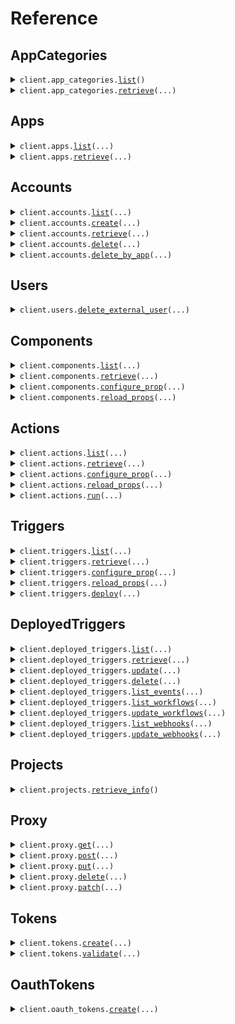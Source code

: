 # Reference
## AppCategories
<details><summary><code>client.app_categories.<a href="src/pipedream/app_categories/client.py">list</a>()</code></summary>
<dl>
<dd>

#### 🔌 Usage

<dl>
<dd>

<dl>
<dd>

```python
from pipedream import Pipedream

client = Pipedream(
    project_id="YOUR_PROJECT_ID",
    project_environment="YOUR_PROJECT_ENVIRONMENT",
    client_id="YOUR_CLIENT_ID",
    client_secret="YOUR_CLIENT_SECRET",
)
client.app_categories.list()

```
</dd>
</dl>
</dd>
</dl>

#### ⚙️ Parameters

<dl>
<dd>

<dl>
<dd>

**request_options:** `typing.Optional[RequestOptions]` — Request-specific configuration.
    
</dd>
</dl>
</dd>
</dl>


</dd>
</dl>
</details>

<details><summary><code>client.app_categories.<a href="src/pipedream/app_categories/client.py">retrieve</a>(...)</code></summary>
<dl>
<dd>

#### 🔌 Usage

<dl>
<dd>

<dl>
<dd>

```python
from pipedream import Pipedream

client = Pipedream(
    project_id="YOUR_PROJECT_ID",
    project_environment="YOUR_PROJECT_ENVIRONMENT",
    client_id="YOUR_CLIENT_ID",
    client_secret="YOUR_CLIENT_SECRET",
)
client.app_categories.retrieve(
    id="id",
)

```
</dd>
</dl>
</dd>
</dl>

#### ⚙️ Parameters

<dl>
<dd>

<dl>
<dd>

**id:** `str` — The ID of the app category to retrieve
    
</dd>
</dl>

<dl>
<dd>

**request_options:** `typing.Optional[RequestOptions]` — Request-specific configuration.
    
</dd>
</dl>
</dd>
</dl>


</dd>
</dl>
</details>

## Apps
<details><summary><code>client.apps.<a href="src/pipedream/apps/client.py">list</a>(...)</code></summary>
<dl>
<dd>

#### 🔌 Usage

<dl>
<dd>

<dl>
<dd>

```python
from pipedream import Pipedream

client = Pipedream(
    project_id="YOUR_PROJECT_ID",
    project_environment="YOUR_PROJECT_ENVIRONMENT",
    client_id="YOUR_CLIENT_ID",
    client_secret="YOUR_CLIENT_SECRET",
)
response = client.apps.list()
for item in response:
    yield item
# alternatively, you can paginate page-by-page
for page in response.iter_pages():
    yield page

```
</dd>
</dl>
</dd>
</dl>

#### ⚙️ Parameters

<dl>
<dd>

<dl>
<dd>

**after:** `typing.Optional[str]` — The cursor to start from for pagination
    
</dd>
</dl>

<dl>
<dd>

**before:** `typing.Optional[str]` — The cursor to end before for pagination
    
</dd>
</dl>

<dl>
<dd>

**limit:** `typing.Optional[int]` — The maximum number of results to return
    
</dd>
</dl>

<dl>
<dd>

**q:** `typing.Optional[str]` — A search query to filter the apps
    
</dd>
</dl>

<dl>
<dd>

**sort_key:** `typing.Optional[AppsListRequestSortKey]` — The key to sort the apps by
    
</dd>
</dl>

<dl>
<dd>

**sort_direction:** `typing.Optional[AppsListRequestSortDirection]` — The direction to sort the apps
    
</dd>
</dl>

<dl>
<dd>

**category_ids:** `typing.Optional[typing.Union[str, typing.Sequence[str]]]` — Only return apps in these categories
    
</dd>
</dl>

<dl>
<dd>

**request_options:** `typing.Optional[RequestOptions]` — Request-specific configuration.
    
</dd>
</dl>
</dd>
</dl>


</dd>
</dl>
</details>

<details><summary><code>client.apps.<a href="src/pipedream/apps/client.py">retrieve</a>(...)</code></summary>
<dl>
<dd>

#### 🔌 Usage

<dl>
<dd>

<dl>
<dd>

```python
from pipedream import Pipedream

client = Pipedream(
    project_id="YOUR_PROJECT_ID",
    project_environment="YOUR_PROJECT_ENVIRONMENT",
    client_id="YOUR_CLIENT_ID",
    client_secret="YOUR_CLIENT_SECRET",
)
client.apps.retrieve(
    app_id="app_id",
)

```
</dd>
</dl>
</dd>
</dl>

#### ⚙️ Parameters

<dl>
<dd>

<dl>
<dd>

**app_id:** `str` — The name slug or ID of the app (e.g., 'slack', 'github')
    
</dd>
</dl>

<dl>
<dd>

**request_options:** `typing.Optional[RequestOptions]` — Request-specific configuration.
    
</dd>
</dl>
</dd>
</dl>


</dd>
</dl>
</details>

## Accounts
<details><summary><code>client.accounts.<a href="src/pipedream/accounts/client.py">list</a>(...)</code></summary>
<dl>
<dd>

#### 🔌 Usage

<dl>
<dd>

<dl>
<dd>

```python
from pipedream import Pipedream

client = Pipedream(
    project_id="YOUR_PROJECT_ID",
    project_environment="YOUR_PROJECT_ENVIRONMENT",
    client_id="YOUR_CLIENT_ID",
    client_secret="YOUR_CLIENT_SECRET",
)
response = client.accounts.list()
for item in response:
    yield item
# alternatively, you can paginate page-by-page
for page in response.iter_pages():
    yield page

```
</dd>
</dl>
</dd>
</dl>

#### ⚙️ Parameters

<dl>
<dd>

<dl>
<dd>

**app_id:** `typing.Optional[str]` — The app slug or ID to filter accounts by.
    
</dd>
</dl>

<dl>
<dd>

**external_user_id:** `typing.Optional[str]` 
    
</dd>
</dl>

<dl>
<dd>

**oauth_app_id:** `typing.Optional[str]` — The OAuth app ID to filter by, if applicable
    
</dd>
</dl>

<dl>
<dd>

**after:** `typing.Optional[str]` — The cursor to start from for pagination
    
</dd>
</dl>

<dl>
<dd>

**before:** `typing.Optional[str]` — The cursor to end before for pagination
    
</dd>
</dl>

<dl>
<dd>

**limit:** `typing.Optional[int]` — The maximum number of results to return
    
</dd>
</dl>

<dl>
<dd>

**include_credentials:** `typing.Optional[bool]` — Whether to retrieve the account's credentials or not
    
</dd>
</dl>

<dl>
<dd>

**request_options:** `typing.Optional[RequestOptions]` — Request-specific configuration.
    
</dd>
</dl>
</dd>
</dl>


</dd>
</dl>
</details>

<details><summary><code>client.accounts.<a href="src/pipedream/accounts/client.py">create</a>(...)</code></summary>
<dl>
<dd>

#### 🔌 Usage

<dl>
<dd>

<dl>
<dd>

```python
from pipedream import Pipedream

client = Pipedream(
    project_id="YOUR_PROJECT_ID",
    project_environment="YOUR_PROJECT_ENVIRONMENT",
    client_id="YOUR_CLIENT_ID",
    client_secret="YOUR_CLIENT_SECRET",
)
client.accounts.create(
    app_slug="app_slug",
)

```
</dd>
</dl>
</dd>
</dl>

#### ⚙️ Parameters

<dl>
<dd>

<dl>
<dd>

**app_slug:** `str` — The app slug for the account
    
</dd>
</dl>

<dl>
<dd>

**app_id:** `typing.Optional[str]` — The app slug or ID to filter accounts by.
    
</dd>
</dl>

<dl>
<dd>

**external_user_id:** `typing.Optional[str]` 
    
</dd>
</dl>

<dl>
<dd>

**oauth_app_id:** `typing.Optional[str]` — The OAuth app ID to filter by, if applicable
    
</dd>
</dl>

<dl>
<dd>

**cfmap_json:** `typing.Optional[str]` — JSON string containing the custom fields mapping
    
</dd>
</dl>

<dl>
<dd>

**name:** `typing.Optional[str]` — Optional name for the account
    
</dd>
</dl>

<dl>
<dd>

**request_options:** `typing.Optional[RequestOptions]` — Request-specific configuration.
    
</dd>
</dl>
</dd>
</dl>


</dd>
</dl>
</details>

<details><summary><code>client.accounts.<a href="src/pipedream/accounts/client.py">retrieve</a>(...)</code></summary>
<dl>
<dd>

#### 🔌 Usage

<dl>
<dd>

<dl>
<dd>

```python
from pipedream import Pipedream

client = Pipedream(
    project_id="YOUR_PROJECT_ID",
    project_environment="YOUR_PROJECT_ENVIRONMENT",
    client_id="YOUR_CLIENT_ID",
    client_secret="YOUR_CLIENT_SECRET",
)
client.accounts.retrieve(
    account_id="account_id",
)

```
</dd>
</dl>
</dd>
</dl>

#### ⚙️ Parameters

<dl>
<dd>

<dl>
<dd>

**account_id:** `str` 
    
</dd>
</dl>

<dl>
<dd>

**include_credentials:** `typing.Optional[bool]` — Whether to retrieve the account's credentials or not
    
</dd>
</dl>

<dl>
<dd>

**request_options:** `typing.Optional[RequestOptions]` — Request-specific configuration.
    
</dd>
</dl>
</dd>
</dl>


</dd>
</dl>
</details>

<details><summary><code>client.accounts.<a href="src/pipedream/accounts/client.py">delete</a>(...)</code></summary>
<dl>
<dd>

#### 🔌 Usage

<dl>
<dd>

<dl>
<dd>

```python
from pipedream import Pipedream

client = Pipedream(
    project_id="YOUR_PROJECT_ID",
    project_environment="YOUR_PROJECT_ENVIRONMENT",
    client_id="YOUR_CLIENT_ID",
    client_secret="YOUR_CLIENT_SECRET",
)
client.accounts.delete(
    account_id="account_id",
)

```
</dd>
</dl>
</dd>
</dl>

#### ⚙️ Parameters

<dl>
<dd>

<dl>
<dd>

**account_id:** `str` 
    
</dd>
</dl>

<dl>
<dd>

**request_options:** `typing.Optional[RequestOptions]` — Request-specific configuration.
    
</dd>
</dl>
</dd>
</dl>


</dd>
</dl>
</details>

<details><summary><code>client.accounts.<a href="src/pipedream/accounts/client.py">delete_by_app</a>(...)</code></summary>
<dl>
<dd>

#### 🔌 Usage

<dl>
<dd>

<dl>
<dd>

```python
from pipedream import Pipedream

client = Pipedream(
    project_id="YOUR_PROJECT_ID",
    project_environment="YOUR_PROJECT_ENVIRONMENT",
    client_id="YOUR_CLIENT_ID",
    client_secret="YOUR_CLIENT_SECRET",
)
client.accounts.delete_by_app(
    app_id="app_id",
)

```
</dd>
</dl>
</dd>
</dl>

#### ⚙️ Parameters

<dl>
<dd>

<dl>
<dd>

**app_id:** `str` 
    
</dd>
</dl>

<dl>
<dd>

**request_options:** `typing.Optional[RequestOptions]` — Request-specific configuration.
    
</dd>
</dl>
</dd>
</dl>


</dd>
</dl>
</details>

## Users
<details><summary><code>client.users.<a href="src/pipedream/users/client.py">delete_external_user</a>(...)</code></summary>
<dl>
<dd>

#### 🔌 Usage

<dl>
<dd>

<dl>
<dd>

```python
from pipedream import Pipedream

client = Pipedream(
    project_id="YOUR_PROJECT_ID",
    project_environment="YOUR_PROJECT_ENVIRONMENT",
    client_id="YOUR_CLIENT_ID",
    client_secret="YOUR_CLIENT_SECRET",
)
client.users.delete_external_user(
    external_user_id="external_user_id",
)

```
</dd>
</dl>
</dd>
</dl>

#### ⚙️ Parameters

<dl>
<dd>

<dl>
<dd>

**external_user_id:** `str` 
    
</dd>
</dl>

<dl>
<dd>

**request_options:** `typing.Optional[RequestOptions]` — Request-specific configuration.
    
</dd>
</dl>
</dd>
</dl>


</dd>
</dl>
</details>

## Components
<details><summary><code>client.components.<a href="src/pipedream/components/client.py">list</a>(...)</code></summary>
<dl>
<dd>

#### 🔌 Usage

<dl>
<dd>

<dl>
<dd>

```python
from pipedream import Pipedream

client = Pipedream(
    project_id="YOUR_PROJECT_ID",
    project_environment="YOUR_PROJECT_ENVIRONMENT",
    client_id="YOUR_CLIENT_ID",
    client_secret="YOUR_CLIENT_SECRET",
)
response = client.components.list()
for item in response:
    yield item
# alternatively, you can paginate page-by-page
for page in response.iter_pages():
    yield page

```
</dd>
</dl>
</dd>
</dl>

#### ⚙️ Parameters

<dl>
<dd>

<dl>
<dd>

**after:** `typing.Optional[str]` — The cursor to start from for pagination
    
</dd>
</dl>

<dl>
<dd>

**before:** `typing.Optional[str]` — The cursor to end before for pagination
    
</dd>
</dl>

<dl>
<dd>

**limit:** `typing.Optional[int]` — The maximum number of results to return
    
</dd>
</dl>

<dl>
<dd>

**q:** `typing.Optional[str]` — A search query to filter the components
    
</dd>
</dl>

<dl>
<dd>

**app:** `typing.Optional[str]` — The ID or name slug of the app to filter the components
    
</dd>
</dl>

<dl>
<dd>

**request_options:** `typing.Optional[RequestOptions]` — Request-specific configuration.
    
</dd>
</dl>
</dd>
</dl>


</dd>
</dl>
</details>

<details><summary><code>client.components.<a href="src/pipedream/components/client.py">retrieve</a>(...)</code></summary>
<dl>
<dd>

#### 🔌 Usage

<dl>
<dd>

<dl>
<dd>

```python
from pipedream import Pipedream

client = Pipedream(
    project_id="YOUR_PROJECT_ID",
    project_environment="YOUR_PROJECT_ENVIRONMENT",
    client_id="YOUR_CLIENT_ID",
    client_secret="YOUR_CLIENT_SECRET",
)
client.components.retrieve(
    component_id="component_id",
)

```
</dd>
</dl>
</dd>
</dl>

#### ⚙️ Parameters

<dl>
<dd>

<dl>
<dd>

**component_id:** `str` — The key that uniquely identifies the component (e.g., 'slack-send-message')
    
</dd>
</dl>

<dl>
<dd>

**request_options:** `typing.Optional[RequestOptions]` — Request-specific configuration.
    
</dd>
</dl>
</dd>
</dl>


</dd>
</dl>
</details>

<details><summary><code>client.components.<a href="src/pipedream/components/client.py">configure_prop</a>(...)</code></summary>
<dl>
<dd>

#### 🔌 Usage

<dl>
<dd>

<dl>
<dd>

```python
from pipedream import Pipedream

client = Pipedream(
    project_id="YOUR_PROJECT_ID",
    project_environment="YOUR_PROJECT_ENVIRONMENT",
    client_id="YOUR_CLIENT_ID",
    client_secret="YOUR_CLIENT_SECRET",
)
client.components.configure_prop(
    id="id",
    external_user_id="external_user_id",
    prop_name="prop_name",
)

```
</dd>
</dl>
</dd>
</dl>

#### ⚙️ Parameters

<dl>
<dd>

<dl>
<dd>

**id:** `str` — The component ID
    
</dd>
</dl>

<dl>
<dd>

**external_user_id:** `str` — The external user ID
    
</dd>
</dl>

<dl>
<dd>

**prop_name:** `str` — The name of the prop to configure
    
</dd>
</dl>

<dl>
<dd>

**async_handle:** `typing.Optional[str]` 
    
</dd>
</dl>

<dl>
<dd>

**blocking:** `typing.Optional[bool]` — Whether this operation should block until completion
    
</dd>
</dl>

<dl>
<dd>

**configured_props:** `typing.Optional[typing.Dict[str, typing.Optional[typing.Any]]]` — The configured properties for the component
    
</dd>
</dl>

<dl>
<dd>

**dynamic_props_id:** `typing.Optional[str]` — The ID for dynamic props
    
</dd>
</dl>

<dl>
<dd>

**configure_prop_opts_async_handle:** `typing.Optional[str]` — Handle for async operations
    
</dd>
</dl>

<dl>
<dd>

**page:** `typing.Optional[float]` — Page number for paginated results
    
</dd>
</dl>

<dl>
<dd>

**prev_context:** `typing.Optional[typing.Dict[str, typing.Optional[typing.Any]]]` — Previous context for pagination
    
</dd>
</dl>

<dl>
<dd>

**query:** `typing.Optional[str]` — Search query for filtering options
    
</dd>
</dl>

<dl>
<dd>

**request_options:** `typing.Optional[RequestOptions]` — Request-specific configuration.
    
</dd>
</dl>
</dd>
</dl>


</dd>
</dl>
</details>

<details><summary><code>client.components.<a href="src/pipedream/components/client.py">reload_props</a>(...)</code></summary>
<dl>
<dd>

#### 🔌 Usage

<dl>
<dd>

<dl>
<dd>

```python
from pipedream import Pipedream

client = Pipedream(
    project_id="YOUR_PROJECT_ID",
    project_environment="YOUR_PROJECT_ENVIRONMENT",
    client_id="YOUR_CLIENT_ID",
    client_secret="YOUR_CLIENT_SECRET",
)
client.components.reload_props(
    id="id",
    external_user_id="external_user_id",
)

```
</dd>
</dl>
</dd>
</dl>

#### ⚙️ Parameters

<dl>
<dd>

<dl>
<dd>

**id:** `str` — The component ID
    
</dd>
</dl>

<dl>
<dd>

**external_user_id:** `str` — The external user ID
    
</dd>
</dl>

<dl>
<dd>

**async_handle:** `typing.Optional[str]` 
    
</dd>
</dl>

<dl>
<dd>

**blocking:** `typing.Optional[bool]` — Whether this operation should block until completion
    
</dd>
</dl>

<dl>
<dd>

**configured_props:** `typing.Optional[typing.Dict[str, typing.Optional[typing.Any]]]` — The configured properties for the component
    
</dd>
</dl>

<dl>
<dd>

**dynamic_props_id:** `typing.Optional[str]` — The ID for dynamic props
    
</dd>
</dl>

<dl>
<dd>

**reload_props_opts_async_handle:** `typing.Optional[str]` — Handle for async operations
    
</dd>
</dl>

<dl>
<dd>

**request_options:** `typing.Optional[RequestOptions]` — Request-specific configuration.
    
</dd>
</dl>
</dd>
</dl>


</dd>
</dl>
</details>

## Actions
<details><summary><code>client.actions.<a href="src/pipedream/actions/client.py">list</a>(...)</code></summary>
<dl>
<dd>

#### 🔌 Usage

<dl>
<dd>

<dl>
<dd>

```python
from pipedream import Pipedream

client = Pipedream(
    project_id="YOUR_PROJECT_ID",
    project_environment="YOUR_PROJECT_ENVIRONMENT",
    client_id="YOUR_CLIENT_ID",
    client_secret="YOUR_CLIENT_SECRET",
)
response = client.actions.list()
for item in response:
    yield item
# alternatively, you can paginate page-by-page
for page in response.iter_pages():
    yield page

```
</dd>
</dl>
</dd>
</dl>

#### ⚙️ Parameters

<dl>
<dd>

<dl>
<dd>

**after:** `typing.Optional[str]` — The cursor to start from for pagination
    
</dd>
</dl>

<dl>
<dd>

**before:** `typing.Optional[str]` — The cursor to end before for pagination
    
</dd>
</dl>

<dl>
<dd>

**limit:** `typing.Optional[int]` — The maximum number of results to return
    
</dd>
</dl>

<dl>
<dd>

**q:** `typing.Optional[str]` — A search query to filter the actions
    
</dd>
</dl>

<dl>
<dd>

**app:** `typing.Optional[str]` — The ID or name slug of the app to filter the actions
    
</dd>
</dl>

<dl>
<dd>

**request_options:** `typing.Optional[RequestOptions]` — Request-specific configuration.
    
</dd>
</dl>
</dd>
</dl>


</dd>
</dl>
</details>

<details><summary><code>client.actions.<a href="src/pipedream/actions/client.py">retrieve</a>(...)</code></summary>
<dl>
<dd>

#### 🔌 Usage

<dl>
<dd>

<dl>
<dd>

```python
from pipedream import Pipedream

client = Pipedream(
    project_id="YOUR_PROJECT_ID",
    project_environment="YOUR_PROJECT_ENVIRONMENT",
    client_id="YOUR_CLIENT_ID",
    client_secret="YOUR_CLIENT_SECRET",
)
client.actions.retrieve(
    component_id="component_id",
)

```
</dd>
</dl>
</dd>
</dl>

#### ⚙️ Parameters

<dl>
<dd>

<dl>
<dd>

**component_id:** `str` — The key that uniquely identifies the component (e.g., 'slack-send-message')
    
</dd>
</dl>

<dl>
<dd>

**request_options:** `typing.Optional[RequestOptions]` — Request-specific configuration.
    
</dd>
</dl>
</dd>
</dl>


</dd>
</dl>
</details>

<details><summary><code>client.actions.<a href="src/pipedream/actions/client.py">configure_prop</a>(...)</code></summary>
<dl>
<dd>

#### 🔌 Usage

<dl>
<dd>

<dl>
<dd>

```python
from pipedream import Pipedream

client = Pipedream(
    project_id="YOUR_PROJECT_ID",
    project_environment="YOUR_PROJECT_ENVIRONMENT",
    client_id="YOUR_CLIENT_ID",
    client_secret="YOUR_CLIENT_SECRET",
)
client.actions.configure_prop(
    id="id",
    external_user_id="external_user_id",
    prop_name="prop_name",
)

```
</dd>
</dl>
</dd>
</dl>

#### ⚙️ Parameters

<dl>
<dd>

<dl>
<dd>

**id:** `str` — The component ID
    
</dd>
</dl>

<dl>
<dd>

**external_user_id:** `str` — The external user ID
    
</dd>
</dl>

<dl>
<dd>

**prop_name:** `str` — The name of the prop to configure
    
</dd>
</dl>

<dl>
<dd>

**async_handle:** `typing.Optional[str]` 
    
</dd>
</dl>

<dl>
<dd>

**blocking:** `typing.Optional[bool]` — Whether this operation should block until completion
    
</dd>
</dl>

<dl>
<dd>

**configured_props:** `typing.Optional[typing.Dict[str, typing.Optional[typing.Any]]]` — The configured properties for the component
    
</dd>
</dl>

<dl>
<dd>

**dynamic_props_id:** `typing.Optional[str]` — The ID for dynamic props
    
</dd>
</dl>

<dl>
<dd>

**configure_prop_opts_async_handle:** `typing.Optional[str]` — Handle for async operations
    
</dd>
</dl>

<dl>
<dd>

**page:** `typing.Optional[float]` — Page number for paginated results
    
</dd>
</dl>

<dl>
<dd>

**prev_context:** `typing.Optional[typing.Dict[str, typing.Optional[typing.Any]]]` — Previous context for pagination
    
</dd>
</dl>

<dl>
<dd>

**query:** `typing.Optional[str]` — Search query for filtering options
    
</dd>
</dl>

<dl>
<dd>

**request_options:** `typing.Optional[RequestOptions]` — Request-specific configuration.
    
</dd>
</dl>
</dd>
</dl>


</dd>
</dl>
</details>

<details><summary><code>client.actions.<a href="src/pipedream/actions/client.py">reload_props</a>(...)</code></summary>
<dl>
<dd>

#### 🔌 Usage

<dl>
<dd>

<dl>
<dd>

```python
from pipedream import Pipedream

client = Pipedream(
    project_id="YOUR_PROJECT_ID",
    project_environment="YOUR_PROJECT_ENVIRONMENT",
    client_id="YOUR_CLIENT_ID",
    client_secret="YOUR_CLIENT_SECRET",
)
client.actions.reload_props(
    id="id",
    external_user_id="external_user_id",
)

```
</dd>
</dl>
</dd>
</dl>

#### ⚙️ Parameters

<dl>
<dd>

<dl>
<dd>

**id:** `str` — The component ID
    
</dd>
</dl>

<dl>
<dd>

**external_user_id:** `str` — The external user ID
    
</dd>
</dl>

<dl>
<dd>

**async_handle:** `typing.Optional[str]` 
    
</dd>
</dl>

<dl>
<dd>

**blocking:** `typing.Optional[bool]` — Whether this operation should block until completion
    
</dd>
</dl>

<dl>
<dd>

**configured_props:** `typing.Optional[typing.Dict[str, typing.Optional[typing.Any]]]` — The configured properties for the component
    
</dd>
</dl>

<dl>
<dd>

**dynamic_props_id:** `typing.Optional[str]` — The ID for dynamic props
    
</dd>
</dl>

<dl>
<dd>

**reload_props_opts_async_handle:** `typing.Optional[str]` — Handle for async operations
    
</dd>
</dl>

<dl>
<dd>

**request_options:** `typing.Optional[RequestOptions]` — Request-specific configuration.
    
</dd>
</dl>
</dd>
</dl>


</dd>
</dl>
</details>

<details><summary><code>client.actions.<a href="src/pipedream/actions/client.py">run</a>(...)</code></summary>
<dl>
<dd>

#### 🔌 Usage

<dl>
<dd>

<dl>
<dd>

```python
from pipedream import Pipedream

client = Pipedream(
    project_id="YOUR_PROJECT_ID",
    project_environment="YOUR_PROJECT_ENVIRONMENT",
    client_id="YOUR_CLIENT_ID",
    client_secret="YOUR_CLIENT_SECRET",
)
client.actions.run(
    id="id",
    external_user_id="external_user_id",
)

```
</dd>
</dl>
</dd>
</dl>

#### ⚙️ Parameters

<dl>
<dd>

<dl>
<dd>

**id:** `str` — The action component ID
    
</dd>
</dl>

<dl>
<dd>

**external_user_id:** `str` — The external user ID
    
</dd>
</dl>

<dl>
<dd>

**async_handle:** `typing.Optional[str]` 
    
</dd>
</dl>

<dl>
<dd>

**configured_props:** `typing.Optional[typing.Dict[str, typing.Optional[typing.Any]]]` — The configured properties for the action
    
</dd>
</dl>

<dl>
<dd>

**dynamic_props_id:** `typing.Optional[str]` — The ID for dynamic props
    
</dd>
</dl>

<dl>
<dd>

**request_options:** `typing.Optional[RequestOptions]` — Request-specific configuration.
    
</dd>
</dl>
</dd>
</dl>


</dd>
</dl>
</details>

## Triggers
<details><summary><code>client.triggers.<a href="src/pipedream/triggers/client.py">list</a>(...)</code></summary>
<dl>
<dd>

#### 🔌 Usage

<dl>
<dd>

<dl>
<dd>

```python
from pipedream import Pipedream

client = Pipedream(
    project_id="YOUR_PROJECT_ID",
    project_environment="YOUR_PROJECT_ENVIRONMENT",
    client_id="YOUR_CLIENT_ID",
    client_secret="YOUR_CLIENT_SECRET",
)
response = client.triggers.list()
for item in response:
    yield item
# alternatively, you can paginate page-by-page
for page in response.iter_pages():
    yield page

```
</dd>
</dl>
</dd>
</dl>

#### ⚙️ Parameters

<dl>
<dd>

<dl>
<dd>

**after:** `typing.Optional[str]` — The cursor to start from for pagination
    
</dd>
</dl>

<dl>
<dd>

**before:** `typing.Optional[str]` — The cursor to end before for pagination
    
</dd>
</dl>

<dl>
<dd>

**limit:** `typing.Optional[int]` — The maximum number of results to return
    
</dd>
</dl>

<dl>
<dd>

**q:** `typing.Optional[str]` — A search query to filter the triggers
    
</dd>
</dl>

<dl>
<dd>

**app:** `typing.Optional[str]` — The ID or name slug of the app to filter the triggers
    
</dd>
</dl>

<dl>
<dd>

**request_options:** `typing.Optional[RequestOptions]` — Request-specific configuration.
    
</dd>
</dl>
</dd>
</dl>


</dd>
</dl>
</details>

<details><summary><code>client.triggers.<a href="src/pipedream/triggers/client.py">retrieve</a>(...)</code></summary>
<dl>
<dd>

#### 🔌 Usage

<dl>
<dd>

<dl>
<dd>

```python
from pipedream import Pipedream

client = Pipedream(
    project_id="YOUR_PROJECT_ID",
    project_environment="YOUR_PROJECT_ENVIRONMENT",
    client_id="YOUR_CLIENT_ID",
    client_secret="YOUR_CLIENT_SECRET",
)
client.triggers.retrieve(
    component_id="component_id",
)

```
</dd>
</dl>
</dd>
</dl>

#### ⚙️ Parameters

<dl>
<dd>

<dl>
<dd>

**component_id:** `str` — The key that uniquely identifies the component (e.g., 'slack-send-message')
    
</dd>
</dl>

<dl>
<dd>

**request_options:** `typing.Optional[RequestOptions]` — Request-specific configuration.
    
</dd>
</dl>
</dd>
</dl>


</dd>
</dl>
</details>

<details><summary><code>client.triggers.<a href="src/pipedream/triggers/client.py">configure_prop</a>(...)</code></summary>
<dl>
<dd>

#### 🔌 Usage

<dl>
<dd>

<dl>
<dd>

```python
from pipedream import Pipedream

client = Pipedream(
    project_id="YOUR_PROJECT_ID",
    project_environment="YOUR_PROJECT_ENVIRONMENT",
    client_id="YOUR_CLIENT_ID",
    client_secret="YOUR_CLIENT_SECRET",
)
client.triggers.configure_prop(
    id="id",
    external_user_id="external_user_id",
    prop_name="prop_name",
)

```
</dd>
</dl>
</dd>
</dl>

#### ⚙️ Parameters

<dl>
<dd>

<dl>
<dd>

**id:** `str` — The component ID
    
</dd>
</dl>

<dl>
<dd>

**external_user_id:** `str` — The external user ID
    
</dd>
</dl>

<dl>
<dd>

**prop_name:** `str` — The name of the prop to configure
    
</dd>
</dl>

<dl>
<dd>

**async_handle:** `typing.Optional[str]` 
    
</dd>
</dl>

<dl>
<dd>

**blocking:** `typing.Optional[bool]` — Whether this operation should block until completion
    
</dd>
</dl>

<dl>
<dd>

**configured_props:** `typing.Optional[typing.Dict[str, typing.Optional[typing.Any]]]` — The configured properties for the component
    
</dd>
</dl>

<dl>
<dd>

**dynamic_props_id:** `typing.Optional[str]` — The ID for dynamic props
    
</dd>
</dl>

<dl>
<dd>

**configure_prop_opts_async_handle:** `typing.Optional[str]` — Handle for async operations
    
</dd>
</dl>

<dl>
<dd>

**page:** `typing.Optional[float]` — Page number for paginated results
    
</dd>
</dl>

<dl>
<dd>

**prev_context:** `typing.Optional[typing.Dict[str, typing.Optional[typing.Any]]]` — Previous context for pagination
    
</dd>
</dl>

<dl>
<dd>

**query:** `typing.Optional[str]` — Search query for filtering options
    
</dd>
</dl>

<dl>
<dd>

**request_options:** `typing.Optional[RequestOptions]` — Request-specific configuration.
    
</dd>
</dl>
</dd>
</dl>


</dd>
</dl>
</details>

<details><summary><code>client.triggers.<a href="src/pipedream/triggers/client.py">reload_props</a>(...)</code></summary>
<dl>
<dd>

#### 🔌 Usage

<dl>
<dd>

<dl>
<dd>

```python
from pipedream import Pipedream

client = Pipedream(
    project_id="YOUR_PROJECT_ID",
    project_environment="YOUR_PROJECT_ENVIRONMENT",
    client_id="YOUR_CLIENT_ID",
    client_secret="YOUR_CLIENT_SECRET",
)
client.triggers.reload_props(
    id="id",
    external_user_id="external_user_id",
)

```
</dd>
</dl>
</dd>
</dl>

#### ⚙️ Parameters

<dl>
<dd>

<dl>
<dd>

**id:** `str` — The component ID
    
</dd>
</dl>

<dl>
<dd>

**external_user_id:** `str` — The external user ID
    
</dd>
</dl>

<dl>
<dd>

**async_handle:** `typing.Optional[str]` 
    
</dd>
</dl>

<dl>
<dd>

**blocking:** `typing.Optional[bool]` — Whether this operation should block until completion
    
</dd>
</dl>

<dl>
<dd>

**configured_props:** `typing.Optional[typing.Dict[str, typing.Optional[typing.Any]]]` — The configured properties for the component
    
</dd>
</dl>

<dl>
<dd>

**dynamic_props_id:** `typing.Optional[str]` — The ID for dynamic props
    
</dd>
</dl>

<dl>
<dd>

**reload_props_opts_async_handle:** `typing.Optional[str]` — Handle for async operations
    
</dd>
</dl>

<dl>
<dd>

**request_options:** `typing.Optional[RequestOptions]` — Request-specific configuration.
    
</dd>
</dl>
</dd>
</dl>


</dd>
</dl>
</details>

<details><summary><code>client.triggers.<a href="src/pipedream/triggers/client.py">deploy</a>(...)</code></summary>
<dl>
<dd>

#### 🔌 Usage

<dl>
<dd>

<dl>
<dd>

```python
from pipedream import Pipedream

client = Pipedream(
    project_id="YOUR_PROJECT_ID",
    project_environment="YOUR_PROJECT_ENVIRONMENT",
    client_id="YOUR_CLIENT_ID",
    client_secret="YOUR_CLIENT_SECRET",
)
client.triggers.deploy(
    id="id",
    external_user_id="external_user_id",
)

```
</dd>
</dl>
</dd>
</dl>

#### ⚙️ Parameters

<dl>
<dd>

<dl>
<dd>

**id:** `str` — The trigger component ID
    
</dd>
</dl>

<dl>
<dd>

**external_user_id:** `str` — The external user ID
    
</dd>
</dl>

<dl>
<dd>

**configured_props:** `typing.Optional[typing.Dict[str, typing.Optional[typing.Any]]]` — The configured properties for the trigger
    
</dd>
</dl>

<dl>
<dd>

**dynamic_props_id:** `typing.Optional[str]` — The ID for dynamic props
    
</dd>
</dl>

<dl>
<dd>

**webhook_url:** `typing.Optional[str]` — Optional webhook URL to receive trigger events
    
</dd>
</dl>

<dl>
<dd>

**request_options:** `typing.Optional[RequestOptions]` — Request-specific configuration.
    
</dd>
</dl>
</dd>
</dl>


</dd>
</dl>
</details>

## DeployedTriggers
<details><summary><code>client.deployed_triggers.<a href="src/pipedream/deployed_triggers/client.py">list</a>(...)</code></summary>
<dl>
<dd>

#### 🔌 Usage

<dl>
<dd>

<dl>
<dd>

```python
from pipedream import Pipedream

client = Pipedream(
    project_id="YOUR_PROJECT_ID",
    project_environment="YOUR_PROJECT_ENVIRONMENT",
    client_id="YOUR_CLIENT_ID",
    client_secret="YOUR_CLIENT_SECRET",
)
response = client.deployed_triggers.list(
    external_user_id="external_user_id",
)
for item in response:
    yield item
# alternatively, you can paginate page-by-page
for page in response.iter_pages():
    yield page

```
</dd>
</dl>
</dd>
</dl>

#### ⚙️ Parameters

<dl>
<dd>

<dl>
<dd>

**external_user_id:** `str` — Your end user ID, for whom you deployed the trigger
    
</dd>
</dl>

<dl>
<dd>

**after:** `typing.Optional[str]` — The cursor to start from for pagination
    
</dd>
</dl>

<dl>
<dd>

**before:** `typing.Optional[str]` — The cursor to end before for pagination
    
</dd>
</dl>

<dl>
<dd>

**limit:** `typing.Optional[int]` — The maximum number of results to return
    
</dd>
</dl>

<dl>
<dd>

**request_options:** `typing.Optional[RequestOptions]` — Request-specific configuration.
    
</dd>
</dl>
</dd>
</dl>


</dd>
</dl>
</details>

<details><summary><code>client.deployed_triggers.<a href="src/pipedream/deployed_triggers/client.py">retrieve</a>(...)</code></summary>
<dl>
<dd>

#### 🔌 Usage

<dl>
<dd>

<dl>
<dd>

```python
from pipedream import Pipedream

client = Pipedream(
    project_id="YOUR_PROJECT_ID",
    project_environment="YOUR_PROJECT_ENVIRONMENT",
    client_id="YOUR_CLIENT_ID",
    client_secret="YOUR_CLIENT_SECRET",
)
client.deployed_triggers.retrieve(
    trigger_id="trigger_id",
    external_user_id="external_user_id",
)

```
</dd>
</dl>
</dd>
</dl>

#### ⚙️ Parameters

<dl>
<dd>

<dl>
<dd>

**trigger_id:** `str` 
    
</dd>
</dl>

<dl>
<dd>

**external_user_id:** `str` — Your end user ID, for whom you deployed the trigger
    
</dd>
</dl>

<dl>
<dd>

**request_options:** `typing.Optional[RequestOptions]` — Request-specific configuration.
    
</dd>
</dl>
</dd>
</dl>


</dd>
</dl>
</details>

<details><summary><code>client.deployed_triggers.<a href="src/pipedream/deployed_triggers/client.py">update</a>(...)</code></summary>
<dl>
<dd>

#### 🔌 Usage

<dl>
<dd>

<dl>
<dd>

```python
from pipedream import Pipedream

client = Pipedream(
    project_id="YOUR_PROJECT_ID",
    project_environment="YOUR_PROJECT_ENVIRONMENT",
    client_id="YOUR_CLIENT_ID",
    client_secret="YOUR_CLIENT_SECRET",
)
client.deployed_triggers.update(
    trigger_id="trigger_id",
    external_user_id="external_user_id",
)

```
</dd>
</dl>
</dd>
</dl>

#### ⚙️ Parameters

<dl>
<dd>

<dl>
<dd>

**trigger_id:** `str` 
    
</dd>
</dl>

<dl>
<dd>

**external_user_id:** `str` — The external user ID who owns the trigger
    
</dd>
</dl>

<dl>
<dd>

**active:** `typing.Optional[bool]` — Whether the trigger should be active
    
</dd>
</dl>

<dl>
<dd>

**configured_props:** `typing.Optional[typing.Dict[str, typing.Optional[typing.Any]]]` — The configured properties for the trigger
    
</dd>
</dl>

<dl>
<dd>

**name:** `typing.Optional[str]` — The name of the trigger
    
</dd>
</dl>

<dl>
<dd>

**request_options:** `typing.Optional[RequestOptions]` — Request-specific configuration.
    
</dd>
</dl>
</dd>
</dl>


</dd>
</dl>
</details>

<details><summary><code>client.deployed_triggers.<a href="src/pipedream/deployed_triggers/client.py">delete</a>(...)</code></summary>
<dl>
<dd>

#### 🔌 Usage

<dl>
<dd>

<dl>
<dd>

```python
from pipedream import Pipedream

client = Pipedream(
    project_id="YOUR_PROJECT_ID",
    project_environment="YOUR_PROJECT_ENVIRONMENT",
    client_id="YOUR_CLIENT_ID",
    client_secret="YOUR_CLIENT_SECRET",
)
client.deployed_triggers.delete(
    trigger_id="trigger_id",
    external_user_id="external_user_id",
)

```
</dd>
</dl>
</dd>
</dl>

#### ⚙️ Parameters

<dl>
<dd>

<dl>
<dd>

**trigger_id:** `str` 
    
</dd>
</dl>

<dl>
<dd>

**external_user_id:** `str` — The external user ID who owns the trigger
    
</dd>
</dl>

<dl>
<dd>

**ignore_hook_errors:** `typing.Optional[bool]` — Whether to ignore errors during deactivation hook
    
</dd>
</dl>

<dl>
<dd>

**request_options:** `typing.Optional[RequestOptions]` — Request-specific configuration.
    
</dd>
</dl>
</dd>
</dl>


</dd>
</dl>
</details>

<details><summary><code>client.deployed_triggers.<a href="src/pipedream/deployed_triggers/client.py">list_events</a>(...)</code></summary>
<dl>
<dd>

#### 🔌 Usage

<dl>
<dd>

<dl>
<dd>

```python
from pipedream import Pipedream

client = Pipedream(
    project_id="YOUR_PROJECT_ID",
    project_environment="YOUR_PROJECT_ENVIRONMENT",
    client_id="YOUR_CLIENT_ID",
    client_secret="YOUR_CLIENT_SECRET",
)
client.deployed_triggers.list_events(
    trigger_id="trigger_id",
    external_user_id="external_user_id",
)

```
</dd>
</dl>
</dd>
</dl>

#### ⚙️ Parameters

<dl>
<dd>

<dl>
<dd>

**trigger_id:** `str` 
    
</dd>
</dl>

<dl>
<dd>

**external_user_id:** `str` — Your end user ID, for whom you deployed the trigger
    
</dd>
</dl>

<dl>
<dd>

**n:** `typing.Optional[int]` — The number of events to retrieve (defaults to 20 if not provided)
    
</dd>
</dl>

<dl>
<dd>

**request_options:** `typing.Optional[RequestOptions]` — Request-specific configuration.
    
</dd>
</dl>
</dd>
</dl>


</dd>
</dl>
</details>

<details><summary><code>client.deployed_triggers.<a href="src/pipedream/deployed_triggers/client.py">list_workflows</a>(...)</code></summary>
<dl>
<dd>

#### 🔌 Usage

<dl>
<dd>

<dl>
<dd>

```python
from pipedream import Pipedream

client = Pipedream(
    project_id="YOUR_PROJECT_ID",
    project_environment="YOUR_PROJECT_ENVIRONMENT",
    client_id="YOUR_CLIENT_ID",
    client_secret="YOUR_CLIENT_SECRET",
)
client.deployed_triggers.list_workflows(
    trigger_id="trigger_id",
    external_user_id="external_user_id",
)

```
</dd>
</dl>
</dd>
</dl>

#### ⚙️ Parameters

<dl>
<dd>

<dl>
<dd>

**trigger_id:** `str` 
    
</dd>
</dl>

<dl>
<dd>

**external_user_id:** `str` — The external user ID who owns the trigger
    
</dd>
</dl>

<dl>
<dd>

**request_options:** `typing.Optional[RequestOptions]` — Request-specific configuration.
    
</dd>
</dl>
</dd>
</dl>


</dd>
</dl>
</details>

<details><summary><code>client.deployed_triggers.<a href="src/pipedream/deployed_triggers/client.py">update_workflows</a>(...)</code></summary>
<dl>
<dd>

#### 🔌 Usage

<dl>
<dd>

<dl>
<dd>

```python
from pipedream import Pipedream

client = Pipedream(
    project_id="YOUR_PROJECT_ID",
    project_environment="YOUR_PROJECT_ENVIRONMENT",
    client_id="YOUR_CLIENT_ID",
    client_secret="YOUR_CLIENT_SECRET",
)
client.deployed_triggers.update_workflows(
    trigger_id="trigger_id",
    external_user_id="external_user_id",
    workflow_ids=["workflow_ids"],
)

```
</dd>
</dl>
</dd>
</dl>

#### ⚙️ Parameters

<dl>
<dd>

<dl>
<dd>

**trigger_id:** `str` 
    
</dd>
</dl>

<dl>
<dd>

**external_user_id:** `str` — The external user ID who owns the trigger
    
</dd>
</dl>

<dl>
<dd>

**workflow_ids:** `typing.Sequence[str]` — Array of workflow IDs to set
    
</dd>
</dl>

<dl>
<dd>

**request_options:** `typing.Optional[RequestOptions]` — Request-specific configuration.
    
</dd>
</dl>
</dd>
</dl>


</dd>
</dl>
</details>

<details><summary><code>client.deployed_triggers.<a href="src/pipedream/deployed_triggers/client.py">list_webhooks</a>(...)</code></summary>
<dl>
<dd>

#### 🔌 Usage

<dl>
<dd>

<dl>
<dd>

```python
from pipedream import Pipedream

client = Pipedream(
    project_id="YOUR_PROJECT_ID",
    project_environment="YOUR_PROJECT_ENVIRONMENT",
    client_id="YOUR_CLIENT_ID",
    client_secret="YOUR_CLIENT_SECRET",
)
client.deployed_triggers.list_webhooks(
    trigger_id="trigger_id",
    external_user_id="external_user_id",
)

```
</dd>
</dl>
</dd>
</dl>

#### ⚙️ Parameters

<dl>
<dd>

<dl>
<dd>

**trigger_id:** `str` 
    
</dd>
</dl>

<dl>
<dd>

**external_user_id:** `str` — The external user ID who owns the trigger
    
</dd>
</dl>

<dl>
<dd>

**request_options:** `typing.Optional[RequestOptions]` — Request-specific configuration.
    
</dd>
</dl>
</dd>
</dl>


</dd>
</dl>
</details>

<details><summary><code>client.deployed_triggers.<a href="src/pipedream/deployed_triggers/client.py">update_webhooks</a>(...)</code></summary>
<dl>
<dd>

#### 🔌 Usage

<dl>
<dd>

<dl>
<dd>

```python
from pipedream import Pipedream

client = Pipedream(
    project_id="YOUR_PROJECT_ID",
    project_environment="YOUR_PROJECT_ENVIRONMENT",
    client_id="YOUR_CLIENT_ID",
    client_secret="YOUR_CLIENT_SECRET",
)
client.deployed_triggers.update_webhooks(
    trigger_id="trigger_id",
    external_user_id="external_user_id",
    webhook_urls=["webhook_urls"],
)

```
</dd>
</dl>
</dd>
</dl>

#### ⚙️ Parameters

<dl>
<dd>

<dl>
<dd>

**trigger_id:** `str` 
    
</dd>
</dl>

<dl>
<dd>

**external_user_id:** `str` — The external user ID who owns the trigger
    
</dd>
</dl>

<dl>
<dd>

**webhook_urls:** `typing.Sequence[str]` — Array of webhook URLs to set
    
</dd>
</dl>

<dl>
<dd>

**request_options:** `typing.Optional[RequestOptions]` — Request-specific configuration.
    
</dd>
</dl>
</dd>
</dl>


</dd>
</dl>
</details>

## Projects
<details><summary><code>client.projects.<a href="src/pipedream/projects/client.py">retrieve_info</a>()</code></summary>
<dl>
<dd>

#### 🔌 Usage

<dl>
<dd>

<dl>
<dd>

```python
from pipedream import Pipedream

client = Pipedream(
    project_id="YOUR_PROJECT_ID",
    project_environment="YOUR_PROJECT_ENVIRONMENT",
    client_id="YOUR_CLIENT_ID",
    client_secret="YOUR_CLIENT_SECRET",
)
client.projects.retrieve_info()

```
</dd>
</dl>
</dd>
</dl>

#### ⚙️ Parameters

<dl>
<dd>

<dl>
<dd>

**request_options:** `typing.Optional[RequestOptions]` — Request-specific configuration.
    
</dd>
</dl>
</dd>
</dl>


</dd>
</dl>
</details>

## Proxy
<details><summary><code>client.proxy.<a href="src/pipedream/proxy/client.py">get</a>(...)</code></summary>
<dl>
<dd>

#### 🔌 Usage

<dl>
<dd>

<dl>
<dd>

```python
from pipedream import Pipedream

client = Pipedream(
    project_id="YOUR_PROJECT_ID",
    project_environment="YOUR_PROJECT_ENVIRONMENT",
    client_id="YOUR_CLIENT_ID",
    client_secret="YOUR_CLIENT_SECRET",
)
client.proxy.get(
    url_64="url_64",
    external_user_id="external_user_id",
    account_id="account_id",
)

```
</dd>
</dl>
</dd>
</dl>

#### ⚙️ Parameters

<dl>
<dd>

<dl>
<dd>

**url_64:** `str` — Base64-encoded target URL
    
</dd>
</dl>

<dl>
<dd>

**external_user_id:** `str` — The external user ID for the proxy request
    
</dd>
</dl>

<dl>
<dd>

**account_id:** `str` — The account ID to use for authentication
    
</dd>
</dl>

<dl>
<dd>

**request_options:** `typing.Optional[RequestOptions]` — Request-specific configuration.
    
</dd>
</dl>
</dd>
</dl>


</dd>
</dl>
</details>

<details><summary><code>client.proxy.<a href="src/pipedream/proxy/client.py">post</a>(...)</code></summary>
<dl>
<dd>

#### 🔌 Usage

<dl>
<dd>

<dl>
<dd>

```python
from pipedream import Pipedream

client = Pipedream(
    project_id="YOUR_PROJECT_ID",
    project_environment="YOUR_PROJECT_ENVIRONMENT",
    client_id="YOUR_CLIENT_ID",
    client_secret="YOUR_CLIENT_SECRET",
)
client.proxy.post(
    url_64="url_64",
    external_user_id="external_user_id",
    account_id="account_id",
    request={"key": "value"},
)

```
</dd>
</dl>
</dd>
</dl>

#### ⚙️ Parameters

<dl>
<dd>

<dl>
<dd>

**url_64:** `str` — Base64-encoded target URL
    
</dd>
</dl>

<dl>
<dd>

**external_user_id:** `str` — The external user ID for the proxy request
    
</dd>
</dl>

<dl>
<dd>

**account_id:** `str` — The account ID to use for authentication
    
</dd>
</dl>

<dl>
<dd>

**request:** `typing.Dict[str, typing.Optional[typing.Any]]` 
    
</dd>
</dl>

<dl>
<dd>

**request_options:** `typing.Optional[RequestOptions]` — Request-specific configuration.
    
</dd>
</dl>
</dd>
</dl>


</dd>
</dl>
</details>

<details><summary><code>client.proxy.<a href="src/pipedream/proxy/client.py">put</a>(...)</code></summary>
<dl>
<dd>

#### 🔌 Usage

<dl>
<dd>

<dl>
<dd>

```python
from pipedream import Pipedream

client = Pipedream(
    project_id="YOUR_PROJECT_ID",
    project_environment="YOUR_PROJECT_ENVIRONMENT",
    client_id="YOUR_CLIENT_ID",
    client_secret="YOUR_CLIENT_SECRET",
)
client.proxy.put(
    url_64="url_64",
    external_user_id="external_user_id",
    account_id="account_id",
    request={"key": "value"},
)

```
</dd>
</dl>
</dd>
</dl>

#### ⚙️ Parameters

<dl>
<dd>

<dl>
<dd>

**url_64:** `str` — Base64-encoded target URL
    
</dd>
</dl>

<dl>
<dd>

**external_user_id:** `str` — The external user ID for the proxy request
    
</dd>
</dl>

<dl>
<dd>

**account_id:** `str` — The account ID to use for authentication
    
</dd>
</dl>

<dl>
<dd>

**request:** `typing.Dict[str, typing.Optional[typing.Any]]` 
    
</dd>
</dl>

<dl>
<dd>

**request_options:** `typing.Optional[RequestOptions]` — Request-specific configuration.
    
</dd>
</dl>
</dd>
</dl>


</dd>
</dl>
</details>

<details><summary><code>client.proxy.<a href="src/pipedream/proxy/client.py">delete</a>(...)</code></summary>
<dl>
<dd>

#### 🔌 Usage

<dl>
<dd>

<dl>
<dd>

```python
from pipedream import Pipedream

client = Pipedream(
    project_id="YOUR_PROJECT_ID",
    project_environment="YOUR_PROJECT_ENVIRONMENT",
    client_id="YOUR_CLIENT_ID",
    client_secret="YOUR_CLIENT_SECRET",
)
client.proxy.delete(
    url_64="url_64",
    external_user_id="external_user_id",
    account_id="account_id",
)

```
</dd>
</dl>
</dd>
</dl>

#### ⚙️ Parameters

<dl>
<dd>

<dl>
<dd>

**url_64:** `str` — Base64-encoded target URL
    
</dd>
</dl>

<dl>
<dd>

**external_user_id:** `str` — The external user ID for the proxy request
    
</dd>
</dl>

<dl>
<dd>

**account_id:** `str` — The account ID to use for authentication
    
</dd>
</dl>

<dl>
<dd>

**request_options:** `typing.Optional[RequestOptions]` — Request-specific configuration.
    
</dd>
</dl>
</dd>
</dl>


</dd>
</dl>
</details>

<details><summary><code>client.proxy.<a href="src/pipedream/proxy/client.py">patch</a>(...)</code></summary>
<dl>
<dd>

#### 🔌 Usage

<dl>
<dd>

<dl>
<dd>

```python
from pipedream import Pipedream

client = Pipedream(
    project_id="YOUR_PROJECT_ID",
    project_environment="YOUR_PROJECT_ENVIRONMENT",
    client_id="YOUR_CLIENT_ID",
    client_secret="YOUR_CLIENT_SECRET",
)
client.proxy.patch(
    url_64="url_64",
    external_user_id="external_user_id",
    account_id="account_id",
    request={"key": "value"},
)

```
</dd>
</dl>
</dd>
</dl>

#### ⚙️ Parameters

<dl>
<dd>

<dl>
<dd>

**url_64:** `str` — Base64-encoded target URL
    
</dd>
</dl>

<dl>
<dd>

**external_user_id:** `str` — The external user ID for the proxy request
    
</dd>
</dl>

<dl>
<dd>

**account_id:** `str` — The account ID to use for authentication
    
</dd>
</dl>

<dl>
<dd>

**request:** `typing.Dict[str, typing.Optional[typing.Any]]` 
    
</dd>
</dl>

<dl>
<dd>

**request_options:** `typing.Optional[RequestOptions]` — Request-specific configuration.
    
</dd>
</dl>
</dd>
</dl>


</dd>
</dl>
</details>

## Tokens
<details><summary><code>client.tokens.<a href="src/pipedream/tokens/client.py">create</a>(...)</code></summary>
<dl>
<dd>

#### 🔌 Usage

<dl>
<dd>

<dl>
<dd>

```python
from pipedream import Pipedream

client = Pipedream(
    project_id="YOUR_PROJECT_ID",
    project_environment="YOUR_PROJECT_ENVIRONMENT",
    client_id="YOUR_CLIENT_ID",
    client_secret="YOUR_CLIENT_SECRET",
)
client.tokens.create(
    external_user_id="external_user_id",
    project_id="project_id",
)

```
</dd>
</dl>
</dd>
</dl>

#### ⚙️ Parameters

<dl>
<dd>

<dl>
<dd>

**external_user_id:** `str` — Your end user ID, for whom you're creating the token
    
</dd>
</dl>

<dl>
<dd>

**project_id:** `str` — The ID of the project
    
</dd>
</dl>

<dl>
<dd>

**allowed_origins:** `typing.Optional[typing.Sequence[str]]` — List of allowed origins for CORS
    
</dd>
</dl>

<dl>
<dd>

**error_redirect_uri:** `typing.Optional[str]` — URI to redirect to on error
    
</dd>
</dl>

<dl>
<dd>

**success_redirect_uri:** `typing.Optional[str]` — URI to redirect to on success
    
</dd>
</dl>

<dl>
<dd>

**webhook_uri:** `typing.Optional[str]` — Webhook URI for notifications
    
</dd>
</dl>

<dl>
<dd>

**request_options:** `typing.Optional[RequestOptions]` — Request-specific configuration.
    
</dd>
</dl>
</dd>
</dl>


</dd>
</dl>
</details>

<details><summary><code>client.tokens.<a href="src/pipedream/tokens/client.py">validate</a>(...)</code></summary>
<dl>
<dd>

#### 🔌 Usage

<dl>
<dd>

<dl>
<dd>

```python
from pipedream import Pipedream

client = Pipedream(
    project_id="YOUR_PROJECT_ID",
    project_environment="YOUR_PROJECT_ENVIRONMENT",
    client_id="YOUR_CLIENT_ID",
    client_secret="YOUR_CLIENT_SECRET",
)
client.tokens.validate(
    ctok="ctok",
)

```
</dd>
</dl>
</dd>
</dl>

#### ⚙️ Parameters

<dl>
<dd>

<dl>
<dd>

**ctok:** `str` 
    
</dd>
</dl>

<dl>
<dd>

**params:** `typing.Optional[ValidateTokenParams]` 
    
</dd>
</dl>

<dl>
<dd>

**request_options:** `typing.Optional[RequestOptions]` — Request-specific configuration.
    
</dd>
</dl>
</dd>
</dl>


</dd>
</dl>
</details>

## OauthTokens
<details><summary><code>client.oauth_tokens.<a href="src/pipedream/oauth_tokens/client.py">create</a>(...)</code></summary>
<dl>
<dd>

#### 🔌 Usage

<dl>
<dd>

<dl>
<dd>

```python
from pipedream import Pipedream

client = Pipedream(
    project_id="YOUR_PROJECT_ID",
    project_environment="YOUR_PROJECT_ENVIRONMENT",
    client_id="YOUR_CLIENT_ID",
    client_secret="YOUR_CLIENT_SECRET",
)
client.oauth_tokens.create(
    client_id="client_id",
    client_secret="client_secret",
)

```
</dd>
</dl>
</dd>
</dl>

#### ⚙️ Parameters

<dl>
<dd>

<dl>
<dd>

**client_id:** `str` 
    
</dd>
</dl>

<dl>
<dd>

**client_secret:** `str` 
    
</dd>
</dl>

<dl>
<dd>

**request_options:** `typing.Optional[RequestOptions]` — Request-specific configuration.
    
</dd>
</dl>
</dd>
</dl>


</dd>
</dl>
</details>

